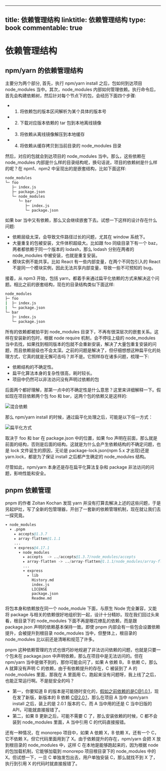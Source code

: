 
---
title: 依赖管理结构
linktitle: 依赖管理结构
type: book
commentable: true
---

# 依赖管理结构

## npm/yarn 的依赖管理结构

主要分为两个部分, 首先，执行 npm/yarn install 之后，包如何到达项目 node_modules 当中。其次，node_modules 内部如何管理依赖。执行命令后，首先会构建依赖树，然后针对每个节点下的包，会经历下面四个步骤:

- 1. 将依赖包的版本区间解析为某个具体的版本号
- 2. 下载对应版本依赖的 tar 包到本地离线镜像
- 3. 将依赖从离线镜像解压到本地缓存
- 4. 将依赖从缓存拷贝到当前目录的 node_modules 目录

然后，对应的包就会到达项目的 node_modules 当中。那么，这些依赖在 node_modules 内部是什么样的目录结构呢，换句话说，项目的依赖树是什么样的呢？在 npm1、npm2 中呈现出的是嵌套结构，比如下面这样:

```sh
node_modules
└─ foo
   ├─ index.js
   ├─ package.json
   └─ node_modules
      └─ bar
         ├─ index.js
         └─ package.json
```

如果 bar 当中又有依赖，那么又会继续嵌套下去。试想一下这样的设计存在什么问题:

- 依赖层级太深，会导致文件路径过长的问题，尤其在 window 系统下。
- 大量重复的包被安装，文件体积超级大。比如跟 foo 同级目录下有一个 baz，两者都依赖于同一个版本的 lodash，那么 lodash 分别在两者的 node_modules 中被安装，也就是重复安装。
- 模块实例不能共享。比如 React 有一些内部变量，在两个不同包引入的 React 不是同一个模块实例，因此无法共享内部变量，导致一些不可预知的 bug。

接着，从 npm3 开始，包括 yarn，都着手来通过扁平化依赖的方式来解决这个问题。相比之前的嵌套结构，现在的目录结构类似下面这样:

```sh
node_modules
├─ foo
|  ├─ index.js
|  └─ package.json
└─ bar
   ├─ index.js
   └─ package.json
```

所有的依赖都被拍平到 node_modules 目录下，不再有很深层次的嵌套关系。这样在安装新的包时，根据 node require 机制，会不停往上级的 node_modules 当中去找，如果找到相同版本的包就不会重新安装，解决了大量包重复安装的问题，而且依赖层级也不会太深。之前的问题是解决了，但仔细想想这种扁平化的处理方式，它真的就是无懈可击吗？并不是。它照样存在诸多问题，梳理一下:

- 依赖结构的不确定性。
- 扁平化算法本身的复杂性很高，耗时较长。
- 项目中仍然可以非法访问没有声明过依赖的包

后面两个都好理解，那第一点中的不确定性是什么意思？这里来详细解释一下。假如现在项目依赖两个包 foo 和 bar，这两个包的依赖又是这样的:

![混合依赖](https://assets.ng-tech.icu/superbed/2021/08/01/610659935132923bf810cb51.jpg)

那么 npm/yarn install 的时候，通过扁平化处理之后，可能是以下任一方式：

![扁平化方式](https://assets.ng-tech.icu/superbed/2021/08/01/61065a465132923bf8142bf8.jpg)

取决于 foo 和 bar 在 package.json 中的位置，如果 foo 声明在前面，那么就是前面的结构，否则是后面的结构。这就是为什么会产生依赖结构的不确定问题，也是 lock 文件诞生的原因，无论是 package-lock.json(npm 5.x 才出现)还是 yarn.lock，都是为了保证 install 之后都产生确定的 node_modules 结构。

尽管如此，npm/yarn 本身还是存在扁平化算法复杂和 package 非法访问的问题，影响性能和安全。

## pnpm 依赖管理

pnpm 的作者 Zoltan Kochan 发现 yarn 并没有打算去解决上述的这些问题，于是另起炉灶，写了全新的包管理器，开创了一套新的依赖管理机制，现在就让我们去一探究竟。

```s
▾ node_modules
  ▾ .pnpm
    ▸ accepts@1.3.7
    ▸ array-flatten@1.1.1
    ...
    ▾ express@4.17.1
      ▾ node_modules
        ▸ accepts  -> ../accepts@1.3.7/node_modules/accepts
        ▸ array-flatten -> ../array-flatten@1.1.1/node_modules/array-flatten
        ...
        ▾ express
          ▸ lib
            History.md
            index.js
            LICENSE
            package.json
            Readme.md
```

将包本身和依赖放在同一个 node_module 下面，与原生 Node 完全兼容，又能将 package 与相关的依赖很好地组织到一起，设计十分精妙。现在我们回过头来看，根目录下的 node_modules 下面不再是眼花缭乱的依赖，而是跟 package.json 声明的依赖基本保持一致。即使 pnpm 内部会有一些包会设置依赖提升，会被提升到根目录 node_modules 当中，但整体上，根目录的 node_modules 比以前还是清晰和规范了许多。

pnpm 这种依赖管理的方式也很巧妙地规避了非法访问依赖的问题，也就是只要一个包未在 package.json 中声明依赖，那么在项目中是无法访问的。但在 npm/yarn 当中是做不到的，那你可能会问了，如果 A 依赖 B， B 依赖 C，那么 A 就算没有声明 C 的依赖，由于有依赖提升的存在，C 被装到了 A 的 node_modules 里面，那我在 A 里面用 C，跑起来没有问题呀，我上线了之后，也能正常运行啊。不是挺安全的吗？

- 第一，你要知道 B 的版本是可能随时变化的，假如之前依赖的是C@1.0.1，现在发了新版，新版本的 B 依赖 C@2.0.1，那么在项目 A 当中 npm/yarn install 之后，装上的是 2.0.1 版本的 C，而 A 当中用的还是 C 当中旧版的 API，可能就直接报错了。
- 第二，如果 B 更新之后，可能不需要 C 了，那么安装依赖的时候，C 都不会装到 node_modules 里面，A 当中引用 C 的代码直接报错。

还有一种情况，在 monorepo 项目中，如果 A 依赖 X，B 依赖 X，还有一个 C，它不依赖 X，但它代码里面用到了 X。由于依赖提升的存在，npm/yarn 会把 X 放到根目录的 node_modules 中，这样 C 在本地是能够跑起来的，因为根据 node 的包加载机制，它能够加载到 monorepo 项目根目录下的 node_modules 中的 X。但试想一下，一旦 C 单独发包出去，用户单独安装 C，那么就找不到 X 了，执行到引用 X 的代码时就直接报错了。

    